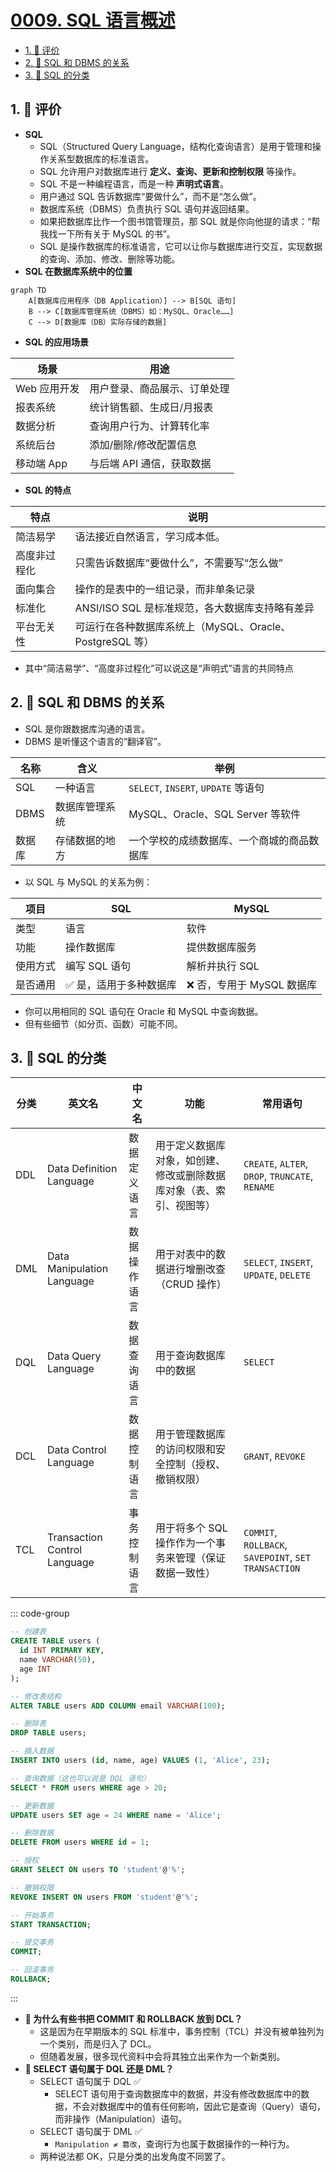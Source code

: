 # [0009. SQL 语言概述](https://github.com/tnotesjs/TNotes.sql/tree/main/notes/0009.%20SQL%20%E8%AF%AD%E8%A8%80%E6%A6%82%E8%BF%B0)

<!-- region:toc -->

- [1. 🫧 评价](#1--评价)
- [2. 📒 SQL 和 DBMS 的关系](#2--sql-和-dbms-的关系)
- [3. 📒 SQL 的分类](#3--sql-的分类)

<!-- endregion:toc -->

## 1. 🫧 评价

- **SQL**
  - SQL（Structured Query Language，结构化查询语言）是用于管理和操作关系型数据库的标准语言。
  - SQL 允许用户对数据库进行 **定义、查询、更新和控制权限** 等操作。
  - SQL 不是一种编程语言，而是一种 **声明式语言**。
  - 用户通过 SQL 告诉数据库“要做什么”，而不是“怎么做”。
  - 数据库系统（DBMS）负责执行 SQL 语句并返回结果。
  - 如果把数据库比作一个图书馆管理员，那 SQL 就是你向他提的请求：“帮我找一下所有关于 MySQL 的书”。
  - SQL 是操作数据库的标准语言，它可以让你与数据库进行交互，实现数据的查询、添加、修改、删除等功能。
- **SQL 在数据库系统中的位置**

```mermaid
graph TD
    A[数据库应用程序（DB Application）] --> B[SQL 语句]
    B --> C[数据库管理系统（DBMS）如：MySQL、Oracle……]
    C --> D[数据库（DB）实际存储的数据]
```

- **SQL 的应用场景**

| 场景         | 用途                         |
| ------------ | ---------------------------- |
| Web 应用开发 | 用户登录、商品展示、订单处理 |
| 报表系统     | 统计销售额、生成日/月报表    |
| 数据分析     | 查询用户行为、计算转化率     |
| 系统后台     | 添加/删除/修改配置信息       |
| 移动端 App   | 与后端 API 通信，获取数据    |

- **SQL 的特点**

| 特点         | 说明                                                     |
| ------------ | -------------------------------------------------------- |
| 简洁易学     | 语法接近自然语言，学习成本低。                           |
| 高度非过程化 | 只需告诉数据库“要做什么”，不需要写“怎么做”               |
| 面向集合     | 操作的是表中的一组记录，而非单条记录                     |
| 标准化       | ANSI/ISO SQL 是标准规范，各大数据库支持略有差异          |
| 平台无关性   | 可运行在各种数据库系统上（MySQL、Oracle、PostgreSQL 等） |

- 其中“简洁易学”、“高度非过程化”可以说这是“声明式”语言的共同特点

## 2. 📒 SQL 和 DBMS 的关系

- SQL 是你跟数据库沟通的语言。
- DBMS 是听懂这个语言的“翻译官”。

| 名称   | 含义           | 举例                                       |
| ------ | -------------- | ------------------------------------------ |
| SQL    | 一种语言       | `SELECT`, `INSERT`, `UPDATE` 等语句        |
| DBMS   | 数据库管理系统 | MySQL、Oracle、SQL Server 等软件           |
| 数据库 | 存储数据的地方 | 一个学校的成绩数据库、一个商城的商品数据库 |

- 以 SQL 与 MySQL 的关系为例：

| 项目     | SQL                     | MySQL                      |
| -------- | ----------------------- | -------------------------- |
| 类型     | 语言                    | 软件                       |
| 功能     | 操作数据库              | 提供数据库服务             |
| 使用方式 | 编写 SQL 语句           | 解析并执行 SQL             |
| 是否通用 | ✅ 是，适用于多种数据库 | ❌ 否，专用于 MySQL 数据库 |

- 你可以用相同的 SQL 语句在 Oracle 和 MySQL 中查询数据。
- 但有些细节（如分页、函数）可能不同。

## 3. 📒 SQL 的分类

| 分类 | 英文名 | 中文名 | 功能 | 常用语句 |
| --- | --- | --- | --- | --- |
| DDL | Data Definition Language | 数据定义语言 | 用于定义数据库对象，如创建、修改或删除数据库对象（表、索引、视图等） | `CREATE`, `ALTER`, `DROP`, `TRUNCATE`, `RENAME` |
| DML | Data Manipulation Language | 数据操作语言 | 用于对表中的数据进行增删改查（CRUD 操作） | `SELECT`, `INSERT`, `UPDATE`, `DELETE` |
| DQL | Data Query Language | 数据查询语言 | 用于查询数据库中的数据 | `SELECT` |
| DCL | Data Control Language | 数据控制语言 | 用于管理数据库的访问权限和安全控制（授权、撤销权限） | `GRANT`, `REVOKE` |
| TCL | Transaction Control Language | 事务控制语言 | 用于将多个 SQL 操作作为一个事务来管理（保证数据一致性） | `COMMIT`, `ROLLBACK`, `SAVEPOINT`, `SET TRANSACTION` |

::: code-group

```sql [DDL]
-- 创建表
CREATE TABLE users (
  id INT PRIMARY KEY,
  name VARCHAR(50),
  age INT
);

-- 修改表结构
ALTER TABLE users ADD COLUMN email VARCHAR(100);

-- 删除表
DROP TABLE users;
```

```sql [DML]
-- 插入数据
INSERT INTO users (id, name, age) VALUES (1, 'Alice', 23);

-- 查询数据（这也可以说是 DQL 语句）
SELECT * FROM users WHERE age > 20;

-- 更新数据
UPDATE users SET age = 24 WHERE name = 'Alice';

-- 删除数据
DELETE FROM users WHERE id = 1;
```

```sql [DCL]
-- 授权
GRANT SELECT ON users TO 'student'@'%';

-- 撤销权限
REVOKE INSERT ON users FROM 'student'@'%';
```

```sql [TCL]
-- 开始事务
START TRANSACTION;

-- 提交事务
COMMIT;

-- 回滚事务
ROLLBACK;
```

:::

- **🤔 为什么有些书把 COMMIT 和 ROLLBACK 放到 DCL？**
  - 这是因为在早期版本的 SQL 标准中，事务控制（TCL）并没有被单独列为一个类别，而是归入了 DCL。
  - 但随着发展，很多现代资料中会将其独立出来作为一个新类别。
- **🤔 SELECT 语句属于 DQL 还是 DML？**
  - SELECT 语句属于 DQL ✅
    - SELECT 语句用于查询数据库中的数据，并没有修改数据库中的数据，不会对数据库中的值有任何影响，因此它是查询（Query）语句，而非操作（Manipulation）语句。
  - SELECT 语句属于 DML ✅
    - `Manipulation ≠ 篡改`，查询行为也属于数据操作的一种行为。
  - 两种说法都 OK，只是分类的出发角度不同罢了。
